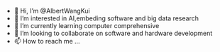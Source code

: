 - 👋 Hi, I’m @AlbertWangKui
- 👀 I’m interested in AI,embeding software and big data research
- 🌱 I’m currently learning computer comprehensive
- 💞️ I’m looking to collaborate on software and hardware development
- 📫 How to reach me ...

<!---
AlbertWangKui/AlbertWangKui is a ✨ special ✨ repository because its `README.md` (this file) appears on your GitHub profile.
You can click the Preview link to take a look at your changes.
--->
